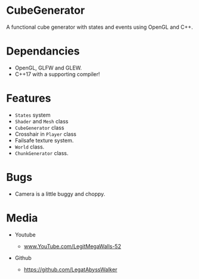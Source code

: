 # CubeGenerator
A functional cube generator with states and events using OpenGL and C++.

# Dependancies
* OpenGL, GLFW and GLEW.
* C++17 with a supporting compiler!

# Features
* `States` system
* `Shader` and `Mesh` class
* `CubeGenerator` class
* Crosshair in `Player` class
* Failsafe texture system. 
* `World` class.
* `ChunkGenerator` class. 

# Bugs
* Camera is a little buggy and choppy.

# Media
* Youtube
  -  www.YouTube.com/LegitMegaWalls-52
  
* Github
  - https://github.com/LegatAbyssWalker
